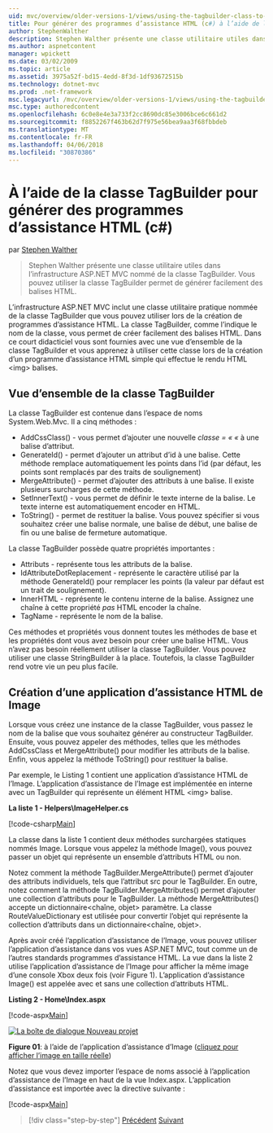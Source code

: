 ```yaml
---
uid: mvc/overview/older-versions-1/views/using-the-tagbuilder-class-to-build-html-helpers-cs
title: Pour générer des programmes d’assistance HTML (c#) à l’aide de la classe TagBuilder | Documents Microsoft
author: StephenWalther
description: Stephen Walther présente une classe utilitaire utiles dans l’infrastructure ASP.NET MVC nommé de la classe TagBuilder. Vous pouvez utiliser la classe TagBuilder à facilement...
ms.author: aspnetcontent
manager: wpickett
ms.date: 03/02/2009
ms.topic: article
ms.assetid: 3975a52f-bd15-4edd-8f3d-1df93672515b
ms.technology: dotnet-mvc
ms.prod: .net-framework
msc.legacyurl: /mvc/overview/older-versions-1/views/using-the-tagbuilder-class-to-build-html-helpers-cs
msc.type: authoredcontent
ms.openlocfilehash: 6c0e8e4e3a733f2cc8690dc85e3006bce6c661d2
ms.sourcegitcommit: f8852267f463b62d7f975e56bea9aa3f68fbbdeb
ms.translationtype: MT
ms.contentlocale: fr-FR
ms.lasthandoff: 04/06/2018
ms.locfileid: "30870386"
---
```

<a name="using-the-tagbuilder-class-to-build-html-helpers-c"></a>À l’aide de la classe TagBuilder pour générer des programmes d’assistance HTML (c#)
====================
par [Stephen Walther](https://github.com/StephenWalther)

> Stephen Walther présente une classe utilitaire utiles dans l’infrastructure ASP.NET MVC nommé de la classe TagBuilder. Vous pouvez utiliser la classe TagBuilder permet de générer facilement des balises HTML.


L’infrastructure ASP.NET MVC inclut une classe utilitaire pratique nommée de la classe TagBuilder que vous pouvez utiliser lors de la création de programmes d’assistance HTML. La classe TagBuilder, comme l’indique le nom de la classe, vous permet de créer facilement des balises HTML. Dans ce court didacticiel vous sont fournies avec une vue d’ensemble de la classe TagBuilder et vous apprenez à utiliser cette classe lors de la création d’un programme d’assistance HTML simple qui effectue le rendu HTML &lt;img&gt; balises.

## <a name="overview-of-the-tagbuilder-class"></a>Vue d’ensemble de la classe TagBuilder

La classe TagBuilder est contenue dans l’espace de noms System.Web.Mvc. Il a cinq méthodes :

- AddCssClass() - vous permet d’ajouter une nouvelle *classe = « «* à une balise d’attribut.
- GenerateId() - permet d’ajouter un attribut d’id à une balise. Cette méthode remplace automatiquement les points dans l’id (par défaut, les points sont remplacés par des traits de soulignement)
- MergeAttribute() - permet d’ajouter des attributs à une balise. Il existe plusieurs surcharges de cette méthode.
- SetInnerText() - vous permet de définir le texte interne de la balise. Le texte interne est automatiquement encoder en HTML.
- ToString() - permet de restituer la balise. Vous pouvez spécifier si vous souhaitez créer une balise normale, une balise de début, une balise de fin ou une balise de fermeture automatique.
  

La classe TagBuilder possède quatre propriétés importantes :

- Attributs - représente tous les attributs de la balise.
- IdAttributeDotReplacement - représente le caractère utilisé par la méthode GenerateId() pour remplacer les points (la valeur par défaut est un trait de soulignement).
- InnerHTML - représente le contenu interne de la balise. Assignez une chaîne à cette propriété *pas* HTML encoder la chaîne.
- TagName - représente le nom de la balise.

Ces méthodes et propriétés vous donnent toutes les méthodes de base et les propriétés dont vous avez besoin pour créer une balise HTML. Vous n’avez pas besoin réellement utiliser la classe TagBuilder. Vous pouvez utiliser une classe StringBuilder à la place. Toutefois, la classe TagBuilder rend votre vie un peu plus facile.

## <a name="creating-an-image-html-helper"></a>Création d’une application d’assistance HTML de Image

Lorsque vous créez une instance de la classe TagBuilder, vous passez le nom de la balise que vous souhaitez générer au constructeur TagBuilder. Ensuite, vous pouvez appeler des méthodes, telles que les méthodes AddCssClass et MergeAttribute() pour modifier les attributs de la balise. Enfin, vous appelez la méthode ToString() pour restituer la balise.

Par exemple, le Listing 1 contient une application d’assistance HTML de l’Image. L’application d’assistance de l’Image est implémentée en interne avec un TagBuilder qui représente un élément HTML &lt;img&gt; balise.

**La liste 1 - Helpers\ImageHelper.cs**

[!code-csharp[Main](using-the-tagbuilder-class-to-build-html-helpers-cs/samples/sample1.cs)]

La classe dans la liste 1 contient deux méthodes surchargées statiques nommés Image. Lorsque vous appelez la méthode Image(), vous pouvez passer un objet qui représente un ensemble d’attributs HTML ou non.

Notez comment la méthode TagBuilder.MergeAttribute() permet d’ajouter des attributs individuels, tels que l’attribut src pour le TagBuilder. En outre, notez comment la méthode TagBuilder.MergeAttributes() permet d’ajouter une collection d’attributs pour le TagBuilder. La méthode MergeAttributes() accepte un dictionnaire&lt;chaîne, objet&gt; paramètre. La classe RouteValueDictionary est utilisée pour convertir l’objet qui représente la collection d’attributs dans un dictionnaire&lt;chaîne, objet&gt;.

Après avoir créé l’application d’assistance de l’Image, vous pouvez utiliser l’application d’assistance dans vos vues ASP.NET MVC, tout comme un de l’autres standards programmes d’assistance HTML. La vue dans la liste 2 utilise l’application d’assistance de l’Image pour afficher la même image d’une console Xbox deux fois (voir Figure 1). L’application d’assistance Image() est appelée avec et sans une collection d’attributs HTML.

**Listing 2 - Home\Index.aspx**

[!code-aspx[Main](using-the-tagbuilder-class-to-build-html-helpers-cs/samples/sample2.aspx)]


[![La boîte de dialogue Nouveau projet](using-the-tagbuilder-class-to-build-html-helpers-cs/_static/image1.jpg)](using-the-tagbuilder-class-to-build-html-helpers-cs/_static/image1.png)

**Figure 01**: à l’aide de l’application d’assistance d’Image ([cliquez pour afficher l’image en taille réelle](using-the-tagbuilder-class-to-build-html-helpers-cs/_static/image2.png))


Notez que vous devez importer l’espace de noms associé à l’application d’assistance de l’Image en haut de la vue Index.aspx. L’application d’assistance est importée avec la directive suivante :

[!code-aspx[Main](using-the-tagbuilder-class-to-build-html-helpers-cs/samples/sample3.aspx)]

> [!div class="step-by-step"]
> [Précédent](creating-custom-html-helpers-cs.md)
> [Suivant](creating-page-layouts-with-view-master-pages-cs.md)
